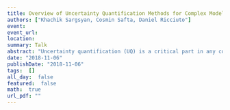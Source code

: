 ```yaml
---
title: Overview of Uncertainty Quantification Methods for Complex Models
authors: ["Khachik Sargsyan, Cosmin Safta, Daniel Ricciuto"]
event: 
event_url: 
location: 
summary: Talk
abstract: "Uncertainty quantification (UQ) is a critical part in any computational model development. However, when dealing with complex climate models, canonical UQ methods face a range of challenges including<br>- large number of input parameters<br>- nonlinear input-output maps<br>- computational expense of a single simulation<br>- scarcity of available observational data to constrain the models<br>- spatio-temporal, high-dimensional output fields<br>- structural errors due to oversimplification and missing physics<br><br>This work will highlight state-of-the-art methods for tackling the challenges above, in the context of two major UQ tasks<br>- forward UQ: uncertainty propagation, model surrogate construction and global sensitivity analysis<br>- inverse UQ: model calibration, parameter estimation<br><br>In particular, we will describe polynomial chaos surrogate construction enabling efficient propagation of uncertainty and global sensitivity analysis via variance-based decomposition. Input dimensionality reduction is achieved by sparsity-imposing regularization while high-dimensional spatio-temporal output field is represented by Karhunen-Loeve expansions. The inverse UQ is performed with Bayesian methods, via Markov chain Monte Carlo sampling. Bayesian machinery is well-suited to handle noisy and scarce observational data, while the required multiple model evaluations are alleviated by the pre-constructed surrogate usage. Furthermore, we will enhance the conventional Bayesian machinery to enable representation and propagation of uncertainties due to model structural errors. The overall framework allows efficient automated UQ with predictive uncertainty attributed to various sources such as parameter uncertainty, data noise and structural errors.<br><br>The developed workflow is connected to UQ Toolkit (www.sandia.gov/uqtoolkit). We will demonstrate the application of the methods to the E3SM land model using observational data from selected FLUXNET sites.<br>"
date: "2018-11-06"
publishDate: "2018-11-06"
tags:  []
all_day:  false
featured:  false
math:  true
url_pdf: ""
---
```


